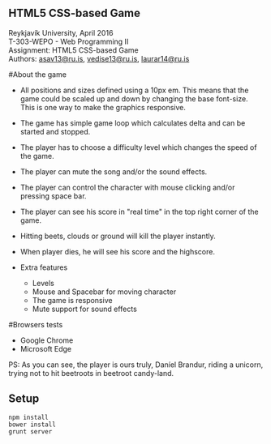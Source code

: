 ## HTML5 CSS-based Game
Reykjavík University, April 2016<br>
T-303-WEPO - Web Programming II<br>
Assignment: HTML5 CSS-based Game<br>
Authors: asav13@ru.is, vedise13@ru.is, laurar14@ru.is


#About the game

* All positions and sizes defined using a 10px em. This means that the game could be scaled up and down by changing the base font-size. This is one way to make the graphics responsive.
* The game has simple game loop which calculates delta and can be started and stopped.
* The player has to choose a difficulty level which changes the speed of the game.
* The player can mute the song and/or the sound effects.
* The player can control the character with mouse clicking and/or pressing space bar.
* The player can see his score in "real time" in the top right corner of the game.
* Hitting beets, clouds or ground will kill the player instantly.
* When player dies, he will see his score and the highscore.

* Extra features
	* Levels
	* Mouse and Spacebar for moving character
	* The game is responsive
	* Mute support for sound effects 

#Browsers tests

* Google Chrome
* Microsoft Edge

PS: As you can see, the player is ours truly, Daníel Brandur, riding a unicorn, trying not to hit beetroots in beetroot candy-land.


## Setup

```
npm install
bower install
grunt server
```
